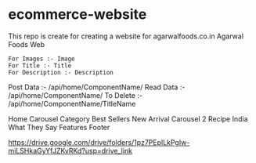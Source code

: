 # ecommerce-website
This repo is create for creating a website for agarwalfoods.co.in
Agarwal Foods Web

	For Images :- Image
	For Title :- Title
	For Description :- Description
Post Data :- /api/home/ComponentName/
Read Data :- /api/home/ComponentName/ 
	To Delete :- /api/home/ComponentName/TitleName


Home
Carousel
Category
Best Sellers
New Arrival
Carousel 2
Recipe India
What They Say
Features
Footer

https://drive.google.com/drive/folders/1pz7PEplLkPgIw-miLSHkaGyYfJZKvRKd?usp=drive_link
